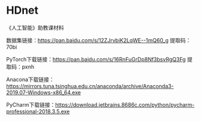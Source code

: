 # HDnet
《人工智能》助教课材料

数据集链接：https://pan.baidu.com/s/12ZJrvbiK2LqWE--1mQ60_g 
提取码：70bi 

PyTorch下载链接：https://pan.baidu.com/s/16RnFuGrDp8Nf3bsvRgQ3Fg
提取码：pxnh

Anacona下载链接：https://mirrors.tuna.tsinghua.edu.cn/anaconda/archive/Anaconda3-2019.07-Windows-x86_64.exe

PyCharm下载链接：https://download.jetbrains.8686c.com/python/pycharm-professional-2018.3.5.exe

